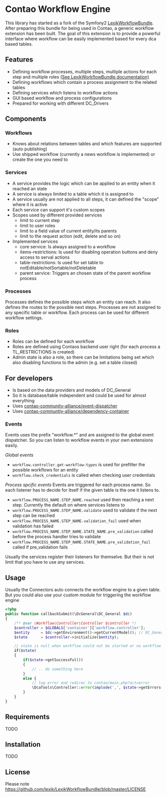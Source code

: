 Contao Workflow Engine
===================

This library has started as a fork of the Symfony2 [LexikWorkflowBundle](https://github.com/lexik/LexikWorkflowBundle).
After preparing this bundle for being used in Contao, a generic workflow extension has been built. The goal of this extension
is to provide a powerful interface where workflow can be easily implemented based for every dca based tables.

Features
----------
 * Defining workflow processes, multiple steps, multiple actions for each step and multiple roles [(See LexikWorkflowBundle documentation)](https://github.com/lexik/LexikWorkflowBundle)
 * Defining workflows which contain a process assignment to the related tables
 * Defining services which listens to workflow actions
 * GUI based workflow and process configurations
 * Prepared for working with different DC_Drivers

Components
----------

### Workflows

 * Knows about relations between tables and which features are supported (auto publishing)
 * Use shipped workflow (currently a news workflow is implemented) or create the one you need to

### Services

 * A service provides the logic which can be applied to an entity when it reached an state
 * A service is always limited to a table which it is assigned to
 * A service usually are not applied to all steps, it can defined the "scope" where it is active
 * Each service can support it's custom scopes
 * Scopes used by different provided services
 	* limit to current step
 	* limit to user roles
 	* limit to a field value of current entity/its parents
 	* limit to the request action (edit, delete and so on)
 * Implemented services
 	* core service: Is always assigned to a workflow
 	* items-restrictions: Is used for disabling operation buttons and deny access to serval actions
 	* table-restrictions: Is used for set table to notEditable/notSortable/notDeletable
 	* parent service: Triggers an chosen state of the parent workflow process

### Processes
Processes defines the possible steps which an entity can reach. It also defines the routes to the possible next steps.
Processes are not assigned to any specific table or workflow. Each process can be used for different workflow settings.

### Roles
 * Roles can be defined for each workflow
 * Roles are defined using Contaos backend user right (for each process a TL_RESTRICTIONS is created)
 * Admin state is also a role, so there can be limitations being set which also disabling functions to the admin (e.g. set a table closed)

For developers
----------
 * Is based on the data providers and models of DC_General
 * So it is database/table independent and could be used for almost everything
 * Uses [contao-community-alliance/event-dispatcher](https://github.com/contao-community-alliance/event-dispatcher)
 * Uses [contao-communtiy-alliance/dependency-container](contao-communtiy-alliance/dependency-container)

### Events ###

Events uses the prefix "workflow.*" and are assigned to the global event dispatcher. So you can listen to workflow events
in your own extensions easily.

*Global events*
 * `workflow.controller.get-workflow-types` is used for prefilter the possible workflows for an entity
 * `workflow.check_credentials` is called when checking user credentials

*Process spcific events*
Events are triggered for each process name. So each listener has to decide for itself if the given table is the one it
listens to.

* `workflow.PROCESS_NAME.STEP_NAME.reached` used then reaching a next step. Currently the default on where services listens to
* `workflow.PROCESS_NAME.STEP_NAME.validate` used to validate if the next step can be reached
* `workflow.PROCESS_NAME.STEP_NAME.validation_fail` used when validation has failed
* `workflow.PROCESS_NAME.STEP_NAME.STATE_NAME.pre_validation` called before the process handler tries to validate
* `workflow.PROCESS_NAME.STEP_NAME.STATE_NAME.pre_validation_fail` called if pre_validation fails

Usually the services register their listeners for themselve. But their is not limit that you have to use any services.

Usage
--------------

Usually the Connectors auto connects the workflow engine to a given table. But you could also use your custom module for
triggering the workflow engine

```php
<?php
public function callbackSubmit(\DcGeneral\DC_General $dc)
{
	/** @var \Workflow\Controller\Controller $controller */
	$controller = $GLOBALS['container']['workflow.controller'];
	$entity		= $dc->getEnvironment()->getCurrentModel(); // DC_General models are called entity to avoid naming confusions with workflow models
	$state      = $controller->initialize($entity);

	// state is null when workflow could not be started or no workflow was found
	if($state)
	{
		if($state->getSuccessFul())
		{
			// .. do something here
		}
		else {
			// log error and redirec to contao/main.php?act=error
			\DcaTools\Controller::error(implode(',', $state->getErrors()));
		}
	}
}
```


Requirements
--------------
TODO

Installation
------------
TODO

License
-------

Please note https://github.com/lexik/LexikWorkflowBundle/blob/master/LICENSE